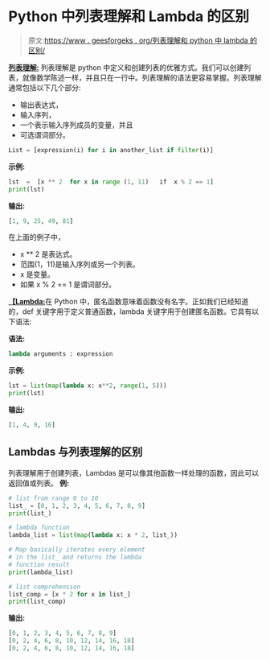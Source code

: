 # Python 中列表理解和 Lambda 的区别

> 原文:[https://www . geesforgeks . org/列表理解和 python 中 lambda 的区别/](https://www.geeksforgeeks.org/difference-between-list-comprehension-and-lambda-in-python/)

[**列表理解:**](https://www.geeksforgeeks.org/python-list-comprehension-and-slicing/) 列表理解是 python 中定义和创建列表的优雅方式。我们可以创建列表，就像数学陈述一样，并且只在一行中。列表理解的语法更容易掌握。列表理解通常包括以下几个部分:

*   输出表达式，
*   输入序列，
*   一个表示输入序列成员的变量，并且
*   可选谓词部分。

```py
List = [expression(i) for i in another_list if filter(i)]

```

**示例:**

```py
lst  =  [x ** 2  for x in range (1, 11)   if  x % 2 == 1]
print(lst)
```

**输出:**

```py
[1, 9, 25, 49, 81]
```

在上面的例子中，

*   x ** 2 是表达式。
*   范围(1，11)是输入序列或另一个列表。
*   x 是变量。
*   如果 x % 2 == 1 是谓词部分。

[**【Lambda:**](https://www.geeksforgeeks.org/python-lambda/)在 Python 中，匿名函数意味着函数没有名字。正如我们已经知道的，def 关键字用于定义普通函数，lambda 关键字用于创建匿名函数。它具有以下语法:

**语法:**

```py
lambda arguments : expression
```

**示例:**

```py
lst = list(map(lambda x: x**2, range(1, 5)))
print(lst)
```

**输出:**

```py
[1, 4, 9, 16]
```

## Lambdas 与列表理解的区别

列表理解用于创建列表，Lambdas 是可以像其他函数一样处理的函数，因此可以返回值或列表。
**例:**

```py
# list from range 0 to 10
list_ = [0, 1, 2, 3, 4, 5, 6, 7, 8, 9]
print(list_)

# lambda function
lambda_list = list(map(lambda x: x * 2, list_))

# Map basically iterates every element
# in the list_ and returns the lambda 
# function result
print(lambda_list)

# list comprehension
list_comp = [x * 2 for x in list_]
print(list_comp)
```

**输出:**

```py
[0, 1, 2, 3, 4, 5, 6, 7, 8, 9]
[0, 2, 4, 6, 8, 10, 12, 14, 16, 18]
[0, 2, 4, 6, 8, 10, 12, 14, 16, 18]
```